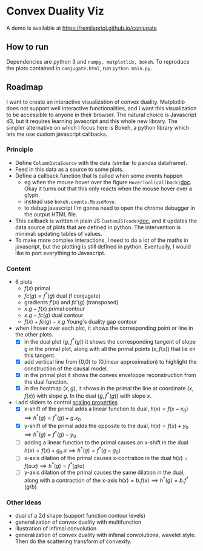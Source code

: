# Convex Duality Viz

A demo is available at <https://remilepriol.github.io/conjugate> 

## How to run

Dependencies are python 3 and `numpy, matplotlib, bokeh`. 
To reproduce the plots contained in `conjugate.html`, run
`python main.py`. 


## Roadmap

I want to create an interactive visualization of convex duality. 
Matplotlib does not support well interactive functionalities, and I want this visualization to be accessible to anyone in their browser.
The natural choice is Javascript d3, but it requires learning javascript and this whole new library.
The simpler alternative on which I focus here is Bokeh, a python library which lets me use custom javascript callbacks. 

### Principle

* Define `ColumnDataSource` with the data (similar to pandas dataframe). 
* Feed in this data as a source to some plots.
* Define a callback function that is called when some events happen
    * eg when the mouse hover over the figure `HoverTool(callback)`[doc](https://docs.bokeh.org/en/latest/docs/reference/models/tools.html?highlight=hovertool#bokeh.models.tools.HoverTool). Okay it turns out that this only reacts when the mouse hover over a glyph.
    * instead use `bokeh.events.MouseMove`.
    * to debug javascript I'm gonna need to open the chrome debugger in the output HTML file. 
* This callback is written in plain JS `CustomJS(code)`[doc](https://docs.bokeh.org/en/latest/docs/user_guide/interaction/callbacks.html#customjs-for-hover), and it updates the data source of plots that are defined in python. The intervention is minimal: updating tables of values. 
* To make more complex interactions, I need to do a lot of the maths in javascript, but the plotting is still defined in python. Eventually, I would like to port everything to Javascript.


### Content

* 6 plots 
    * $f(x)$ primal
    * $fc(g) = f^*(g)$ dual (f conjugate)
    * gradients $f'(x)$ and $fc'(g)$ (transposed)
    * $x.g-f(x)$ primal contour
    * $x.g - fc(g)$ dual contour
    * $f(x) + fc(g) - x.g$ Young's duality gap contour
* when I hover over each plot, it shows the corresponding point or line in the other plots.
    * [x] in the dual plot $(g,f^*(g))$ it shows the corresponding tangent of slope g in the primal plot, along with all the primal points $(x,f(x))$ that lie on this tangent.
    * [x] add vertical line from (0,0) to (0,linear approximation) to highlight the construction of the causal model.
    * [x] in the primal plot it shows the convex enveloppe reconstruction from the dual function.
    * [x] in the heatmap $(x,g)$,  it shows in the primal the line at coordinate $(x,f(x))$ with slope $g$. In the dual $(g, f^*(g))$ with slope $x$. 
* I add sliders to control [scaling properties](https://en.wikipedia.org/wiki/Convex_conjugate#Scaling_properties)
    * [x] x-shift of the primal adds a linear function to dual, $h(x) = f(x-x_0) \implies h^*(g) = f^*(g) + g.x_0$ 
    * [x] y-shift of the primal adds the opposite to the dual, $h(x) = f(x) + y_0 \implies h^*(g) = f^*(g) - y_0$ 
    * [ ] adding a linear function to the primal causes an x-shift in the dual $h(x) = f(x)+g_0.x \implies h^*(g) = f^*(g - g_0)$
    * [ ] x-axis dilation of the primal causes x-contration in the dual $h(x) = f(a.x) \implies h^*(g) = f^*(g/a)$
    * [ ] y-axis dilation of the primal causes the same dilation in the dual, along with a contraction of the x-axis $h(x) = b.f(x) \implies h^*(g) = b.f^*(g/b)$

### Other ideas
* dual of a 2d shape (support function contour levels)
* generalization of convex duality with multifunction
* illustration of infimal convolution
* generalization of convex duality with infimal convolutions, wavelet style. Then do the scattering transform of convexity.

